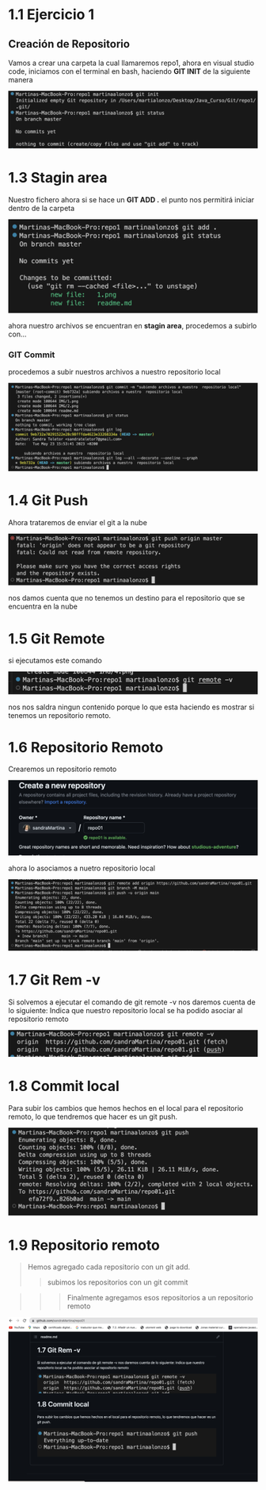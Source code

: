# 1.1 Ejercicio 1 


## **Creación de Repositorio**  
Vamos a crear una carpeta la cual llamaremos repo1, ahora en visual studio code, iniciamos con el terminal en bash, haciendo **GIT  INIT** de la siguiente manera



 ![Esta es la imagen de inicio del repositorio](./IMG/1.png)

# 1.3 Stagin area  

Nuestro fichero ahora si se hace un **GIT ADD .** el punto nos permitirá iniciar dentro de la carpeta 

 ![Esta es la imagen de stagin area](./IMG/2.png)


ahora nuestro archivos se encuentran en **stagin area**, procedemos a subirlo con...


### **GIT Commit**  

procedemos a subir nuestros archivos a nuestro repositorio local


 ![Esta es la imagen de commit](./IMG/3.png)

# 1.4 Git Push  

Ahora trataremos de enviar el git a la nube

![Esta es la imagen de git push](./IMG/4.png)

nos damos cuenta que no  tenemos un destino para el repositorio que se  encuentra en la nube



# 1.5 Git Remote 

si ejecutamos  este comando 

![Esta es la imagen de git remoto](./IMG/5.png)

nos nos saldra ningun contenido porque lo que esta haciendo es mostrar si tenemos un repositorio remoto.

# 1.6 Repositorio Remoto

Crearemos un repositorio remoto


![Esta es la imagen de Repositorio remoto](./IMG/6.png)

ahora lo asociamos a nuetro repositorio local 

![Esta es la imagen de git push](./IMG/7.png)


# 1.7 Git Rem -v
Si solvemos a ejecutar el comando de git remote -v nos daremos cuenta de lo siguiente:
Indica que nuestro repositorio local se ha podido asociar al repositorio remoto

![Esta es la imagen de git remote -v](./IMG/8.png)

# 1.8 Commit local

Para subir los cambios que hemos hechos en el local para el repositorio remoto, lo que tendremos que hacer es un git push.

![Esta es la imagen de git push](./IMG/10.png)

# 1.9 Repositorio remoto

>Hemos agregado cada repositorio con un git add.
>>subimos los repositorios con un git commit

>>>Finalmente agregamos esos repositorios a un repositorio remoto

![Esta es la imagen de git push](./IMG/11.png)


